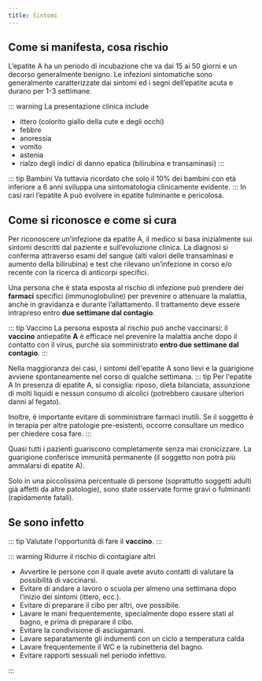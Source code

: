 ```yaml
---
title: Sintomi
---
```


## Come si manifesta, cosa rischio

L’epatite A ha un periodo di incubazione che va dai 15 ai 50 giorni e un decorso generalmente benigno. Le infezioni sintomatiche sono generalmente caratterizzate dai sintomi ed i segni dell’epatite acuta e durano per 1-3 settimane.

::: warning La presentazione clinica include

- ittero (colorito giallo della cute e degli occhi)
- febbre
- anoressia
- vomito
- astenia
- rialzo degli indici di danno epatica (bilirubina e transaminasi)
  :::

::: tip Bambini <Badge text="Spesso senza sintomi" type="warn" />
Va tuttavia ricordato che solo il 10% dei bambini con età inferiore a 6 anni sviluppa una sintomatologia clinicamente evidente.
:::
In casi rari l’epatite A può evolvere in epatite fulminante e pericolosa.

## Come si riconosce e come si cura

Per riconoscere un’infezione da epatite A, il medico si basa inizialmente sui sintomi descritti dal paziente e sull’evoluzione clinica. La diagnosi si conferma attraverso esami del sangue (alti valori delle transaminasi e aumento della bilirubina) e test che rilevano un’infezione in corso e/o recente con la ricerca di anticorpi specifici.

Una persona che è stata esposta al rischio di infezione può prendere dei **farmaci** specifici (immunoglobuline) per prevenire o attenuare la malattia, anche in gravidanza e durante l’allattamento. Il trattamento deve essere intrapreso entro **due settimane dal contagio**.

::: tip Vaccino <Badge text="entro 2 settimane" type="warn" />
La persona esposta al rischio può anche vaccinarsi: il **vaccino** antiepatite **A** è efficace nel prevenire la malattia anche dopo il contatto con il virus, purché sia somministrato **entro due settimane dal contagio**.
:::

Nella maggioranza dei casi, i sintomi dell'epatite A sono lievi e la guarigione avviene spontaneamente nel corso di qualche settimana.
::: tip Per l'epatite A <Badge text="evitare farmaci inutili" type="warn" />
In presenza di epatite A, si consiglia: riposo, dieta bilanciata, assunzione di molti liquidi e nessun consumo di alcolici (potrebbero causare ulteriori danni al fegato).

Inoltre, è importante evitare di somministrare farmaci inutili. Se il soggetto è in terapia per altre patologie pre-esistenti, occorre consultare un medico per chiedere cosa fare.
:::

Quasi tutti i pazienti guariscono completamente senza mai cronicizzare. La guarigione conferisce immunità permanente (il soggetto non potrà più ammalarsi di epatite A).

Solo in una piccolissima percentuale di persone (soprattutto soggetti adulti già affetti da altre patologie), sono state osservate forme gravi o fulminanti (rapidamente fatali).

## Se sono infetto

::: tip
Valutate l'opportunità di fare il **vaccino**.
:::

::: warning Ridurre il rischio di contagiare altri

- Avvertire le persone con il quale avete avuto contatti di valutare la possibilità di vaccinarsi.
- Evitare di andare a lavoro o scuola per almeno una settimana dopo l’inizio dei sintomi (ittero, ecc.).
- Evitare di preparare il cibo per altri, ove possibile.
- Lavare le mani frequentemente, specialmente dopo essere stati al bagno, e prima di preparare il cibo.
- Evitare la condivisione di asciugamani.
- Lavare separatamente gli indumenti con un ciclo a temperatura calda
- Lavare frequentemente il WC e la rubinetteria del bagno.
- Evitare rapporti sessuali nel periodo infettivo.

:::
